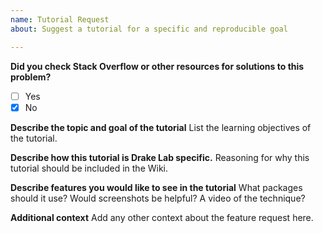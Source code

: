 ```yaml
---
name: Tutorial Request
about: Suggest a tutorial for a specific and reproducible goal

---
```


**Did you check Stack Overflow or other resources for solutions to this problem?**
- [ ] Yes
- [x] No

**Describe the topic and goal of the tutorial**
List the learning objectives of the tutorial.

**Describe how this tutorial is Drake Lab specific.**
Reasoning for why this tutorial should be included in the Wiki.

**Describe features you would like to see in the tutorial**
What packages should it use? Would screenshots be helpful? A video of the technique?

**Additional context**
Add any other context about the feature request here.
